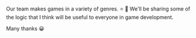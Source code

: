 
Our team makes games in a variety of genres. ⭐️
🎁 We'll be sharing some of the logic that I think will be useful to everyone in game development.

Many thanks 😀